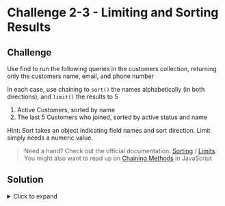 # Challenge 2-3 - Limiting and Sorting Results

## Challenge

Use find to run the following queries in the customers collection, returning only the customers name, email, and phone number

In each case, use chaining to `sort()` the names alphabetically (in both directions), and `limit()` the results to 5

1. Active Customers, sorted by name
1. The last 5 Customers who joined, sorted by active status and name

Hint: Sort takes an object indicating field names and sort direction. Limit simply needs a numeric value.

> Need a hand? Check out the official documentation: [Sorting](https://www.mongodb.com/docs/manual/reference/method/cursor.sort/) / [Limits](https://www.mongodb.com/docs/manual/reference/method/cursor.limit/). You might also want to read up on [Chaining Methods](https://www.geeksforgeeks.org/method-chaining-in-javascript/) in JavaScript

## Solution

<details>
  <summary>Click to expand</summary>

```javascript
db.customers.find(
  { active: true },
  { _id: 0, name: 1, email: 1, phone: 1 }
).sort({ name: 1 });

db.customers.find(
  {},
  { _id: 0, name: 1, email: 1, phone: 1 }
).sort({ customerSince: -1 }).limit(5);

```

### Expected Output

```javascript
[
  { name: 'John', email: 'john@example.com', phone: '206-555-1212' },
  {
    name: 'Josie',
    email: 'josie@exmple.com',
    phone: '555-1212'
  },
  { name: 'Zach', email: 'zach@example.com', phone: '206-555-3333' },
  { name: 'Allie', email: 'allie@example.com', phone: '206-555-4444' },
  { name: 'Gene', email: 'gene@exmple.com', phone: '555-1212' }
]
```

</details>
